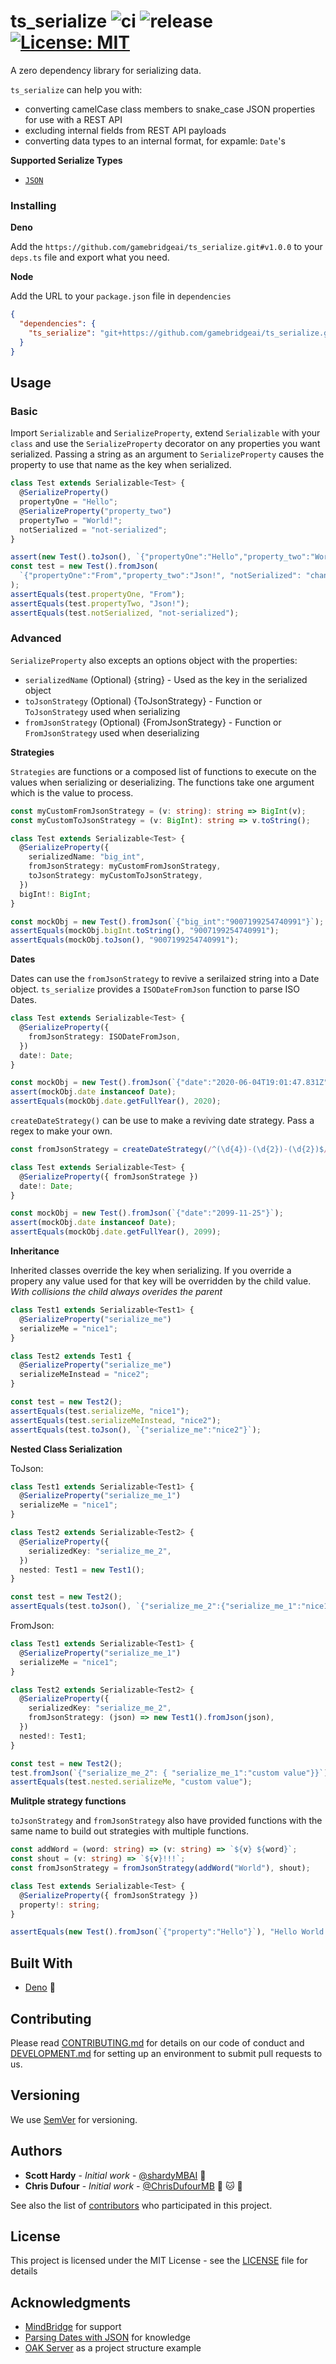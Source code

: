 # ts_serialize ![ci](https://github.com/GameBridgeAI/ts_serialize/workflows/ci/badge.svg) ![release](https://github.com/GameBridgeAI/ts_serialize/workflows/release/badge.svg) [![License: MIT](https://img.shields.io/badge/License-MIT-yellow.svg)](https://opensource.org/licenses/MIT)

A zero dependency library for serializing data.

`ts_serialize` can help you with:

- converting camelCase class members to snake_case JSON properties for use with a REST API
- excluding internal fields from REST API payloads
- converting data types to an internal format, for expamle: `Date`'s

**Supported Serialize Types**

- [`JSON`](https://www.json.org/json-en.html)

### Installing

**Deno**

Add the `https://github.com/gamebridgeai/ts_serialize.git#v1.0.0` to your `deps.ts` file and export what you need.

**Node**

Add the URL to your `package.json` file in `dependencies`

```json
{
  "dependencies": {
    "ts_serialize": "git+https://github.com/gamebridgeai/ts_serialize.git#v1.0.0"
  }
}
```

## Usage

### Basic

Import `Serializable` and `SerializeProperty`, extend `Serializable` with your `class`
and use the `SerializeProperty` decorator on any properties you want serialized.
Passing a string as an argument to `SerializeProperty` causes the property to use
that name as the key when serialized.

```ts
class Test extends Serializable<Test> {
  @SerializeProperty()
  propertyOne = "Hello";
  @SerializeProperty("property_two")
  propertyTwo = "World!";
  notSerialized = "not-serialized";
}

assert(new Test().toJson(), `{"propertyOne":"Hello","property_two":"World!"}`);
const test = new Test().fromJson(
  `{"propertyOne":"From","property_two":"Json!", "notSerialized": "changed" }`
);
assertEquals(test.propertyOne, "From");
assertEquals(test.propertyTwo, "Json!");
assertEquals(test.notSerialized, "not-serialized");
```

### Advanced

`SerializeProperty` also excepts an options object with the properties:

- `serializedName` (Optional) {string} - Used as the key in the serialized object
- `toJsonStrategy` (Optional) {ToJsonStrategy} - Function or `ToJsonStrategy` used when serializing
- `fromJsonStrategy` (Optional) {FromJsonStrategy} - Function or `FromJsonStrategy` used when deserializing

**Strategies**

`Strategies` are functions or a composed list of functions to execute on the values when
serializing or deserializing. The functions take one argument which is the value to process.

```ts
const myCustomFromJsonStrategy = (v: string): string => BigInt(v);
const myCustomToJsonStrategy = (v: BigInt): string => v.toString();

class Test extends Serializable<Test> {
  @SerializeProperty({
    serializedName: "big_int",
    fromJsonStrategy: myCustomFromJsonStrategy,
    toJsonStrategy: myCustomToJsonStrategy,
  })
  bigInt!: BigInt;
}

const mockObj = new Test().fromJson(`{"big_int":"9007199254740991"}`);
assertEquals(mockObj.bigInt.toString(), "9007199254740991");
assertEquals(mockObj.toJson(), "9007199254740991");
```

**Dates**

Dates can use the `fromJsonStrategy` to revive a serilaized string into a Date object. `ts_serialize`
provides a `ISODateFromJson` function to parse ISO Dates.

```ts
class Test extends Serializable<Test> {
  @SerializeProperty({
    fromJsonStrategy: ISODateFromJson,
  })
  date!: Date;
}

const mockObj = new Test().fromJson(`{"date":"2020-06-04T19:01:47.831Z"}`);
assert(mockObj.date instanceof Date);
assertEquals(mockObj.date.getFullYear(), 2020);
```

`createDateStrategy()` can be use to make
a reviving date strategy. Pass a regex to make your own.

```ts
const fromJsonStrategy = createDateStrategy(/^(\d{4})-(\d{2})-(\d{2})$/);

class Test extends Serializable<Test> {
  @SerializeProperty({ fromJsonStratege })
  date!: Date;
}

const mockObj = new Test().fromJson(`{"date":"2099-11-25"}`);
assert(mockObj.date instanceof Date);
assertEquals(mockObj.date.getFullYear(), 2099);
```

**Inheritance**

Inherited classes override the key when serializing. If you override
a propery any value used for that key will be overridden by the
child value. _With collisions the child always overides the parent_

```ts
class Test1 extends Serializable<Test1> {
  @SerializeProperty("serialize_me")
  serializeMe = "nice1";
}

class Test2 extends Test1 {
  @SerializeProperty("serialize_me")
  serializeMeInstead = "nice2";
}

const test = new Test2();
assertEquals(test.serializeMe, "nice1");
assertEquals(test.serializeMeInstead, "nice2");
assertEquals(test.toJson(), `{"serialize_me":"nice2"}`);
```

**Nested Class Serialization**

ToJson:

```ts
class Test1 extends Serializable<Test1> {
  @SerializeProperty("serialize_me_1")
  serializeMe = "nice1";
}

class Test2 extends Serializable<Test2> {
  @SerializeProperty({
    serializedKey: "serialize_me_2",
  })
  nested: Test1 = new Test1();
}

const test = new Test2();
assertEquals(test.toJson(), `{"serialize_me_2":{"serialize_me_1":"nice1"}}`);
```

FromJson:

```ts
class Test1 extends Serializable<Test1> {
  @SerializeProperty("serialize_me_1")
  serializeMe = "nice1";
}

class Test2 extends Serializable<Test2> {
  @SerializeProperty({
    serializedKey: "serialize_me_2",
    fromJsonStrategy: (json) => new Test1().fromJson(json),
  })
  nested!: Test1;
}

const test = new Test2();
test.fromJson(`{"serialize_me_2": { "serialize_me_1":"custom value"}}`);
assertEquals(test.nested.serializeMe, "custom value");
```

**Mulitple strategy functions**

`toJsonStrategy` and `fromJsonStrategy` also have provided functions with the same name
to build out strategies with multiple functions.

```ts
const addWord = (word: string) => (v: string) => `${v} ${word}`;
const shout = (v: string) => `${v}!!!`;
const fromJsonStrategy = fromJsonStrategy(addWord("World"), shout);

class Test extends Serializable<Test> {
  @SerializeProperty({ fromJsonStrategy })
  property!: string;
}

assertEquals(new Test().fromJson(`{"property":"Hello"}`), "Hello World!!!");
```

## Built With

- [Deno](http://deno.land) :sauropod:

## Contributing

Please read [CONTRIBUTING.md](CONTRIBUTING.md) for details on our code of conduct and
[DEVELOPMENT.md](DEVELOPMENT.md) for setting up an environment to submit pull requests to us.

## Versioning

We use [SemVer](http://semver.org/) for versioning.

## Authors

- **Scott Hardy** - _Initial work_ - [@shardyMBAI](https://github.com/shardyMBAI) :frog:
- **Chris Dufour** - _Initial work_ - [@ChrisDufourMB](https://github.com/ChrisDufourMB) :pizza: :cat: :crown:

See also the list of [contributors](CONTRIBUTORS.md) who participated in this project.

## License

This project is licensed under the MIT License - see the [LICENSE](LICENSE) file for details

## Acknowledgments

- [MindBridge](https://mindbridge.ai) for support
- [Parsing Dates with JSON](https://weblog.west-wind.com/posts/2014/Jan/06/JavaScript-JSON-Date-Parsing-and-real-Dates) for knowledge
- [OAK Server](https://github.com/oakserver/oak) as a project structure example
